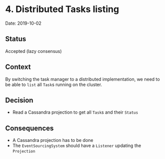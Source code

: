 # 4. Distributed Tasks listing

Date: 2019-10-02

## Status

Accepted (lazy consensus)

## Context

By switching the task manager to a distributed implementation, we need to be able to `list` all `Task`s running on the cluster.

## Decision

 * Read a Cassandra projection to get all `Task`s and their `Status`

## Consequences

 * A Cassandra projection has to be done
 * The `EventSourcingSystem` should have a `Listener` updating the `Projection`
